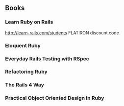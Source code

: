 ## Books

### Learn Ruby on Rails

http://learn-rails.com/students
FLATIRON discount code

### Eloquent Ruby

### Everyday Rails Testing with RSpec

### Refactoring Ruby

### The Rails 4 Way

### Practical Object Oriented Design in Ruby